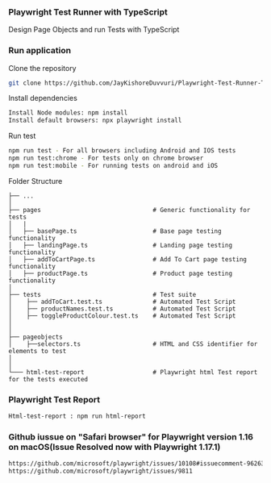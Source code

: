### Playwright Test Runner with TypeScript

Design Page Objects and run Tests with TypeScript

### Run application

Clone the repository

```bash
git clone https://github.com/JayKishoreDuvvuri/Playwright-Test-Runner-TypeScript.git
```

Install dependencies

```bash
Install Node modules: npm install
Install default browsers: npx playwright install
```

Run test

```bash
npm run test - For all browsers including Android and IOS tests
npm run test:chrome - For tests only on chrome browser
npm run test:mobile - For running tests on android and iOS
```

Folder Structure

    ├── ...
    │
    ├── pages                               # Generic functionality for tests
    │   |
    │   ├── basePage.ts                     # Base page testing functionality
    │   ├── landingPage.ts                  # Landing page testing functionality
    │   ├── addToCartPage.ts                # Add To Cart page testing functionality
    │   ├── productPage.ts                  # Product page testing functionality
    │
    ├── tests                               # Test suite
    │    ├── addToCart.test.ts              # Automated Test Script
    │    ├── productNames.test.ts           # Automated Test Script
    │    ├── toggleProductColour.test.ts    # Automated Test Script
    │
    │
    ├── pageobjects
    │    ├──selectors.ts                    # HTML and CSS identifier for elements to test
    │
    │
    └─── html-test-report                   # Playwright html Test report for the tests executed

### Playwright Test Report

```bash
Html-test-report : npm run html-report
```

### Github iussue on "Safari browser" for Playwright version 1.16 on macOS(Issue Resolved now with Playwright 1.17.1)
```bash
https://github.com/microsoft/playwright/issues/10108#issuecomment-962635213
https://github.com/microsoft/playwright/issues/9811
```
